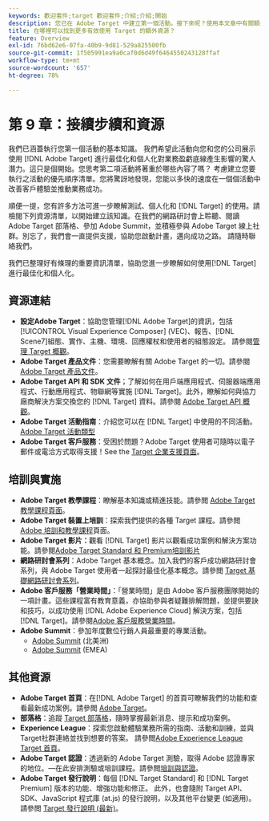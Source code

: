 ```yaml
---
keywords: 歡迎套件;target 歡迎套件;介紹;介紹;開始
description: 您已在 Adobe Target 中建立第一個活動。接下來呢？使用本文章中有關額外資源、培訓教學課程和操作影片的連結。
title: 在哪裡可以找到更多有效使用 Target 的額外資源？
feature: Overview
exl-id: 76bd62e6-07fa-40b9-9d81-529a825500fb
source-git-commit: 1f505991ea9a0caf0d6d49f6464550243128ffaf
workflow-type: tm+mt
source-wordcount: '657'
ht-degree: 78%

---
```


# 第 9 章：接續步續和資源

我們已涵蓋執行您第一個活動的基本知識。 我們希望此活動向您和您的公司展示使用 [!DNL Adobe Target] 進行最佳化和個人化對業務盈虧底線產生影響的驚人潛力。這只是個開始。您思考第二項活動將著重於哪些內容了嗎？ 考慮建立您要執行之活動的優先順序清單。您將驚訝地發現，您能以多快的速度在一個個活動中改善客戶體驗並推動業務成功。

順便一提，您有許多方法可進一步瞭解測試、個人化和 [!DNL Target] 的使用。請檢閱下列資源清單，以開始建立該知識。在我們的網路研討會上聆聽、閱讀 Adobe Target 部落格、參加 Adobe Summit，並積極參與 Adobe Target 線上社群。別忘了，我們會一直提供支援，協助您啟動計畫，邁向成功之路。 請隨時聯絡我們。

我們已整理好有條理的重要資訊清單，協助您進一步瞭解如何使用[!DNL Target]進行最佳化和個人化。

## 資源連結

* **設定Adobe Target**：協助您管理[!DNL Adobe Target]的資訊，包括[!UICONTROL Visual Experience Composer] (VEC)、報告、[!DNL Scene7]組態、實作、主機、環境、回應權杖和使用者的組態設定。 請參閱[管理 Target 概觀](/help/main/administrating-target/administrating-target.md)。
* **Adobe Target 產品文件**：您需要瞭解有關 Adobe Target 的一切。請參閱 [Adobe Target 產品文件](https://experienceleague.adobe.com/docs/target/using/target-home.html?lang=zh-Hant)。
* **Adobe Target API 和 SDK 文件**；了解如何在用戶端應用程式、伺服器端應用程式、行動應用程式、物聯網等實施 [!DNL Target]。此外，瞭解如何與協力廠商解決方案交換您的 [!DNL Target] 資料。請參閱 [Adobe Target API 概觀](/help/main/api/api-overview.md)。
* **Adobe Target 活動指南**：介紹您可以在 [!DNL Target] 中使用的不同活動。[Adobe Target 活動類型](/help/main/c-activities/target-activities-guide.md)
* **Adobe Target 客戶服務**：受困於問題？Adobe Target 使用者可隨時以電子郵件或電洽方式取得支援！See the [Target 企業支援頁面](https://helpx.adobe.com/tw/contact/enterprise-support.ec.html#target)。

## 培訓與實施

* **Adobe Target 教學課程**：瞭解基本知識或精進技能。請參閲 [Adobe Target 教學課程頁面](https://experienceleague.adobe.com/docs/target-learn/tutorials/overview.html?lang=zh-Hant)。
* **Adobe Target 裝置上培訓**：探索我們提供的各種 Target 課程。請參閲 [Adobe 培訓和教學課程](https://helpx.adobe.com/tw/learning.html?promoid=KAUDK)頁面。
* **Adobe Target 影片：**&#x200B;觀看 [!DNL Target] 影片以觀看成功案例和解決方案功能。請參閱[&#x200B; Adobe Target Standard 和 Premium培訓影片](/help/main/c-intro/target-standard-premium-training-videos.md)
* **網路研討會系列**：Adobe Target 基本概念。加入我們的客戶成功網路研討會系列，與 Adobe Target 使用者一起探討最佳化基本概念。請參閲 [Target 基礎網路研討會系列](/help/main/cmp-resources-and-contact-information.md#concept_11902FAC95C64479AABE020557A7EEE4)。
* **Adobe 客戶服務「營業時間」**：「營業時間」是由 Adobe 客戶服務團隊開始的一項計畫。這些課程富有教育意義，亦協助參與者疑難排解問題，並提供要訣和技巧，以成功使用 [!DNL Adobe Experience Cloud] 解決方案，包括[!DNL Target]。請參閱[Adobe 客戶服務營業時間](/help/main/cmp-resources-and-contact-information.md#concept_58EA30379D3B48C4848BA2A8C464A5B7)。
* **Adobe Summit**：參加年度數位行銷人員最重要的專業活動。
   * [Adobe Summit](https://summit.adobe.com/na/) (北美洲)
   * [Adobe Summit](https://summit-emea.adobe.com/emea/) (EMEA)

## 其他資源

* **Adobe Target 首頁**：在[!DNL Adobe Target] 的首頁可瞭解我們的功能和查看最新成功案例。請參閲 [Adobe Target](https://www.adobe.com/tw/marketing/target.html)。
* **部落格**：追蹤 [Target 部落格](https://blog.adobe.com/en/topics/target)，隨時掌握最新消息、提示和成功案例。
* **Experience League**：探索您啟動體驗業務所需的指南、活動和訓練，並與Target社群連絡並找到想要的答案。 請參閲[Adobe Experience League Target 首頁](https://experienceleague.adobe.com/zh-hant#home)。
* **Adobe Target 認證**：透過新的 Adobe Target 測驗，取得 Adobe 認證專家的地位。—在此安排測驗或培訓課程。請參閲[培訓與認證](/help/main/c-intro/training-and-certification.md)。
* **Adobe Target 發行說明**：每個 [!DNL Target Standard] 和 [!DNL Target Premium] 版本的功能、增強功能和修正。 此外，也會隨附 Target API、SDK、JavaScript 程式庫 (at.js) 的發行說明，以及其他平台變更 (如適用)。請參閲 [Target 發行說明 (最新)](/help/main/r-release-notes/release-notes.md)。
